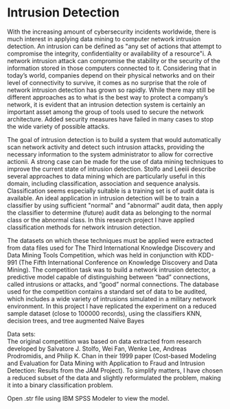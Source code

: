 # Intrusion Detection
With the increasing amount of cybersecurity incidents worldwide, there is much interest in applying data mining to computer network intrusion detection. An intrusion can be defined as "any set of actions that attempt to compromise the integrity, confidentiality or availability of a resource"i. A network intrusion attack can compromise the stability or the security of the information stored in those computers connected to it. Considering that in today’s world, companies depend on their physical networks and on their level of connectivity to survive, it comes as no surprise that the role of network intrusion detection has grown so rapidly. While there may still be different approaches as to what is the best way to protect a company’s network, it is evident that an intrusion detection system is certainly an important asset among the group of tools used to secure the network architecture. Added security measures have failed in many cases to stop the wide variety of possible attacks. 

The goal of intrusion detection is to build a system that would automatically scan network activity and detect such intrusion attacks, providing the necessary information to the system administrator to allow for corrective actionii.  A strong case can be made for the use of data mining techniques to improve the current state of intrusion detection. Stolfo and Leeiii describe several approaches to data mining which are particularly useful in this domain, including classification, association and sequence analysis.
Classification seems especially suitable is a training set is of audit data is available. An ideal application in intrusion detection will be to train a classifier by using sufficient "normal" and "abnormal" audit data, then apply the classifier to determine (future) audit data as belonging to the normal class or the abnormal class. In this research project I have applied classification methods for network intrusion detection.  

The datasets on which these techniques must be applied were extracted from data files used for The Third International Knowledge Discovery and Data Mining Tools Competition, which was held in conjunction with KDD-991 (The Fifth International Conference on Knowledge Discovery and Data Mining).  The competition task was to build a network intrusion detector, a predictive model capable of distinguishing between “bad” connections, called intrusions or attacks, and “good” normal connections. The database used for the competition contains a standard set of data to be audited, which includes a wide variety of intrusions simulated in a military network environment. In this project I have replicated the experiment on a reduced sample dataset (close to 100000 records), using the classifiers KNN, decision trees, and tree augmented Naïve Bayes  

Data sets:  
The original competition was based on data extracted from research developed by Salvatore J. Stolfo, Wei Fan, Wenke Lee, Andreas Prodromidis, and Philip K. Chan in their 1999 paper (Cost-based Modeling and Evaluation for Data Mining with Application to Fraud and Intrusion Detection: Results from the JAM Project). To simplify matters, I have chosen a reduced subset of the data and slightly reformulated the problem, making it into a binary classification problem. 

Open .str file using IBM SPSS Modeler to view the model.
